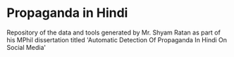 # Propaganda in Hindi
Repository of the data and tools generated by Mr. Shyam Ratan as part of his MPhil dissertation titled 'Automatic Detection Of Propaganda In Hindi On Social Media'
